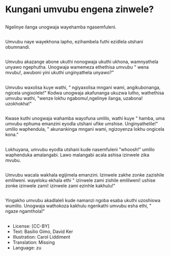 # Kungani umvubu engena zinwele?

##
Ngelinye ilanga unogwaja
wayehamba ngasemfuleni.

##
Umvubu naye wayekhona
lapho, ezihambela futhi ezidlela
utshani obumnandi.

##
Umvubu akazange abone ukuthi
nonogwaja ukuthi ukhona,
wamnyathela unyawo
ngephutha.
Unogwaja wamemeza ethethisa
umvubu " wena mvubu!,
awuboni yini ukuthi
unginyathela unyawo?"

##
Umvubu waxolisa kuye wathi, "
ngiyaxolisa mngani wami,
angikubonanga, ngicela
ungixolele!"
Kodwa unogwaja akafunanga
ukuzwa lutho, wathethisa
umvubu wathi, "wenze lokhu
ngabomu!,ngelinye ilanga,
uzabona! uzokhokha!"

##
Kwase kuthi unogwaja wahamba wayofuna umlilo, wathi kuye " hamba, uma
umvubu ephuma emanzini eyodla utshani ufike umshise. Unginyathelile!" umlilo
waphendula, " akunankinga mngani wami, ngizoyenza lokhu ongicela kona."

##
Lokhuyana, umvubu eyodla
utshani kude nasemfuleni
"whoosh!" umlilo waphenduka
amalangabi. Lawo malangabi
acala ashisa izinwele zika
mvubu.

##
Umvubu wacala wakhala
egijimela emanzini. Izinwele
zakhe zonke zazishile emlilweni.
wayeloku ekhala ethi " izinwele
zami zishile emlilweni! ushise
zonke izinwele zami! izinwele
zami ezinhle kakhulu!"

##
Yingakho umvubu akadlaleli kude namanzi ngoba esaba ukuthi uzoshiswa
wumlilo. Unogwaja wathokoza kakhulu ngenkathi umvubu esha ethi, " ngaze
ngamthola!"

##
* License: [CC-BY]
* Text: Basilio Gimo, David Ker
* Illustration: Carol Liddiment
* Translation: Missing
* Language: zu
